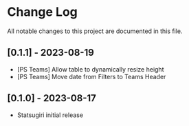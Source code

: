 # Change Log

All notable changes to this project are documented in this file.

## [0.1.1] - 2023-08-19

-   [PS Teams] Allow table to dynamically resize height
-   [PS Teams] Move date from Filters to Teams Header

## [0.1.0] - 2023-08-17

-   Statsugiri initial release
